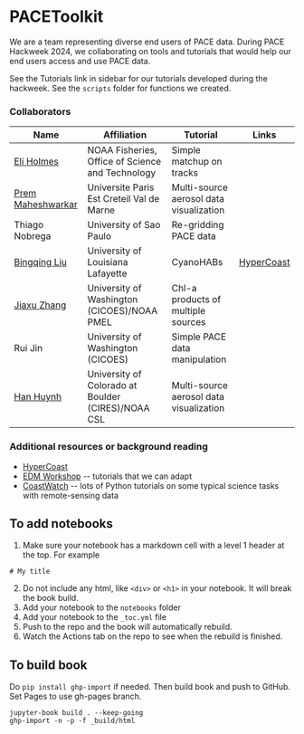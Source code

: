 # PACEToolkit

We are a team representing diverse end users of PACE data. During PACE Hackweek 2024, we collaborating on tools and tutorials that would help our end users access and use PACE data. 

See the Tutorials link in sidebar for our tutorials developed during the hackweek. See the `scripts` folder for functions we created.

### Collaborators

| Name | Affiliation | Tutorial | Links |
| ------------- | ------------- | ------------- | ------------- |
| [Eli Holmes](https://www.linkedin.com/in/elizabeth-eli-holmes-354b76/) | NOAA Fisheries, Office of Science and Technology  | Simple matchup on tracks  | [<i class="fa-solid fa-envelope"></i>](mailto:eli.holmes@noaa.gov) [<i class="fa-brands fa-orcid"></i>](https://orcid.org/0000-0001-9128-8393) [<i class="fa-solid fa-globe"></i>](https://eeholmes.github.io/) [<i class="fa-brands fa-github"></i>](https://github.com/eeholmes) |
| [Prem Maheshwarkar](https://www.linkedin.com/in/prem-maheshwarkar-78b263128/?originalSubdomain=fr) | Universite Paris Est Creteil Val de Marne | Multi-source aerosol data visualization | [<i class="fa-brands fa-orcid"></i>](https://orcid.org/0000-0001-6708-7460) [<i class="fa-brands fa-github"></i>](https://github.com/pmaheshwarkar) |
| Thiago Nobrega | University of Sao Paulo | Re-gridding PACE data | [<i class="fa-brands fa-github"></i>](https://github.com/thiago-vg) |
| [Bingqing Liu](https://www.linkedin.com/in/bingqing-liu-02492027a/) |University of Louisiana Lafayette  |CyanoHABs  |  [HyperCoast](https://hypercoast.org/) [<i class="fa-solid fa-globe"></i>](https://bingqingliu.com/)  [<i class="fa-brands fa-orcid"></i>](https://orcid.org/0000-0003-4651-6996) [<i class="fa-brands fa-github"></i>](https://github.com/bingqing-liu) |
| [Jiaxu Zhang](https://www.linkedin.com/in/jiaxuzhang/) | University of Washington (CICOES)/NOAA PMEL | Chl-a products of multiple sources  | [<i class="fa-solid fa-globe"></i>](https://www.pmel.noaa.gov/people/dr-jiaxu-zhang) [<i class="fa-brands fa-orcid"></i>](https://orcid.org/0000-0002-8564-3026) [<i class="fa-brands fa-github"></i>](https://github.com/JiaxuZ) |
| Rui Jin |  University of Washington (CICOES) | Simple PACE data manipulation  | [<i class="fa-solid fa-globe"></i>](https://ruijinsz.github.io/) [<i class="fa-brands fa-orcid"></i>](https://orcid.org/0000-0001-9853-127X) [<i class="fa-brands fa-github"></i>](https://github.com/RuiJinSZ) |
| [Han Huynh](https://www.linkedin.com/in/hannhuynh/) | University of Colorado at Boulder (CIRES)/NOAA CSL  |  Multi-source aerosol data visualization |  [<i class="fa-solid fa-globe"></i>](https://cires.colorado.edu/people/han-huynh) [<i class="fa-brands fa-orcid"></i>](https://orcid.org/0000-0002-2467-7134) [<i class="fa-brands fa-github"></i>](https://github.com/hnhuynh55) |


### Additional resources or background reading

* [HyperCoast](https://hypercoast.org/)
* [EDM Workshop](https://nmfs-opensci.github.io/EDMW-EarthData-Workshop-2024/) -- tutorials that we can adapt
* [CoastWatch](https://github.com/coastwatch-training/CoastWatch-Tutorials) -- lots of Python tutorials on some typical science tasks with remote-sensing data

## To add notebooks

1. Make sure your notebook has a markdown cell with a level 1 header at the top. For example
```
# My title
```
2. Do not include any html, like `<div>` or `<h1>` in your notebook. It will break the book build.
2. Add your notebook to the `notebooks` folder
3. Add your notebook to the `_toc.yml` file
4. Push to the repo and the book will automatically rebuild.
5. Watch the Actions tab on the repo to see when the rebuild is finished.
   
## To build book

Do `pip install ghp-import` if needed. Then build book and push to GitHub. Set Pages to use gh-pages branch.

```
jupyter-book build . --keep-going
ghp-import -n -p -f _build/html
```
